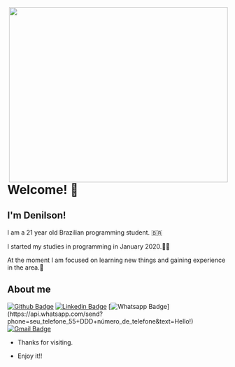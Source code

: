 
<img align="right" width="500" height="400" src=https://i.imgur.com/AflEm7k.gif>

# Welcome! :maple_leaf:		

## I'm Denilson!

I am a 21 year old Brazilian programming student. :brazil:	

I started my studies in programming in January 2020.:student:	

At the moment I am focused on learning new things and gaining experience in the area.:dart:	


## About me 
[![Github Badge](https://img.shields.io/badge/-Github-000?style=flat-square&logo=Github&logoColor=white&link=link_do_seu_perfil_no_github)](https://github.com/DenilsonRabelo)
[![Linkedin Badge](https://img.shields.io/badge/-LinkedIn-blue?style=flat-square&logo=Linkedin&logoColor=white&link=link_do_seu_perfil_no_linkedin)](link_do_seu_perfil_no_linkedin)
[![Whatsapp Badge](https://img.shields.io/badge/-Whatsapp-4CA143?style=flat-square&labelColor=4CA143&logo=whatsapp&logoColor=white&link=https://api.whatsapp.com/send?phone=085992927253=Hello!)](https://api.whatsapp.com/send?phone=seu_telefone_55+DDD+número_de_telefone&text=Hello!)
[![Gmail Badge](https://img.shields.io/badge/-Gmail-c14438?style=flat-square&logo=Gmail&logoColor=white&link=mailto:denilsonrabelo.dev@gmail.com)](mailto:denilsonrabelo.dev@gmail.com)

- Thanks for visiting. 

- Enjoy it!!
